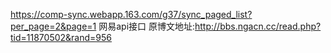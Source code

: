 https://comp-sync.webapp.163.com/g37/sync_paged_list?per_page=2&page=1
网易api接口
原博文地址:http://bbs.ngacn.cc/read.php?tid=11870502&rand=956